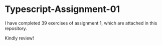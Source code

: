 # Typescript-Assignment-01

I have completed 39 exercises of assignment 1, which are attached in this repository.


Kindly review!
